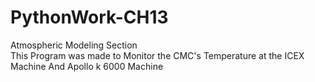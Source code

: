 # PythonWork-CH13
Atmospheric Modeling Section  
This Program was made to Monitor the CMC's Temperature at the ICEX Machine 
And Apollo k 6000 Machine
